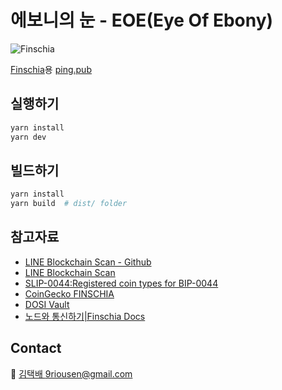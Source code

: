# 에보니의 눈 - EOE(Eye Of Ebony)

![Finschia](https://assets.coingecko.com/coins/images/6450/large/FINSCHIA_coin_icon%28black%29.png?1685058330)

[Finschia](https://finschia.network)용 [ping.pub](https://ping.pub)

## 실행하기

```bash
yarn install
yarn dev
```

## 빌드하기

```zsh
yarn install
yarn build  # dist/ folder 
```

## 참고자료

- [LINE Blockchain Scan - Github](https://github.com/line/line-blockchain-scan)
- [LINE Blockchain Scan](https://scan.blockchain.line.me/Finschia%20Mainnet)
- [SLIP-0044:Registered coin types for BIP-0044](https://github.com/satoshilabs/slips/blob/master/slip-0044.md)
- [CoinGecko FINSCHIA](https://www.coingecko.com/en/coins/fnsa)
- [DOSI Vault](https://vault.dosi.world)
- [노드와 통신하기|Finschia Docs](https://docs.finschia.network/ko/node-management/interaction-with-finschia/overview#public-application-node)

## Contact

💌 [김택배 9riousen@gmail.com](mailto:9riousen@gmail.com)
